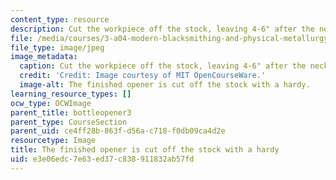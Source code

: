 ```yaml
---
content_type: resource
description: Cut the workpiece off the stock, leaving 4-6" after the neck as a handle.
file: /media/courses/3-a04-modern-blacksmithing-and-physical-metallurgy-fall-2008/e3e06edc7e63ed37c838911832ab57fd_072.jpg
file_type: image/jpeg
image_metadata:
  caption: Cut the workpiece off the stock, leaving 4-6" after the neck as a handle.
  credit: 'Credit: Image courtesy of MIT OpenCourseWare.'
  image-alt: The finished opener is cut off the stock with a hardy.
learning_resource_types: []
ocw_type: OCWImage
parent_title: bottleopener3
parent_type: CourseSection
parent_uid: ce4ff28b-863f-d56a-c718-f0db09ca4d2e
resourcetype: Image
title: The finished opener is cut off the stock with a hardy
uid: e3e06edc-7e63-ed37-c838-911832ab57fd
---
```

